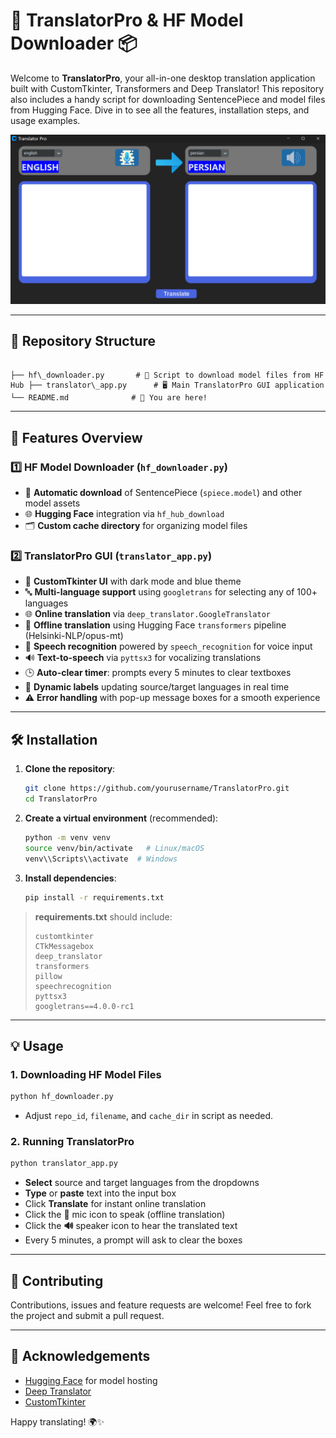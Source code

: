 # 🎉 TranslatorPro & HF Model Downloader 📦

Welcome to **TranslatorPro**, your all-in-one desktop translation application built with CustomTkinter, Transformers and Deep Translator! This repository also includes a handy script for downloading SentencePiece and model files from Hugging Face. Dive in to see all the features, installation steps, and usage examples.

![Demo Application](Screenshot.png)

---

## 📁 Repository Structure

```

├── hf\_downloader.py       # 🎯 Script to download model files from HF Hub ├── translator\_app.py      # 🖥️ Main TranslatorPro GUI application └── README.md              # 📖 You are here!

````

---

## 🚀 Features Overview

### 1️⃣ HF Model Downloader (`hf_downloader.py`)

- 🔄 **Automatic download** of SentencePiece (`spiece.model`) and other model assets
- 🌐 **Hugging Face** integration via `hf_hub_download`
- 🗂️ **Custom cache directory** for organizing model files

### 2️⃣ TranslatorPro GUI (`translator_app.py`)

- 🎨 **CustomTkinter UI** with dark mode and blue theme
- 🔤 **Multi-language support** using `googletrans` for selecting any of 100+ languages
- 🌐 **Online translation** via `deep_translator.GoogleTranslator`
- 🤖 **Offline translation** using Hugging Face `transformers` pipeline (Helsinki-NLP/opus-mt)
- 🎤 **Speech recognition** powered by `speech_recognition` for voice input
- 🔊 **Text-to-speech** via `pyttsx3` for vocalizing translations
- 🕒 **Auto-clear timer**: prompts every 5 minutes to clear textboxes
- 🔄 **Dynamic labels** updating source/target languages in real time
- ⚠️ **Error handling** with pop-up message boxes for a smooth experience

---

## 🛠️ Installation

1. **Clone the repository**:
   ```bash
   git clone https://github.com/yourusername/TranslatorPro.git
   cd TranslatorPro
   ```

2. **Create a virtual environment** (recommended):

   ```bash
   python -m venv venv
   source venv/bin/activate   # Linux/macOS
   venv\\Scripts\\activate  # Windows
   ```

3. **Install dependencies**:

   ```bash
   pip install -r requirements.txt
   ```

> **requirements.txt** should include:
>
> ```text
> customtkinter
> CTkMessagebox
> deep_translator
> transformers
> pillow
> speechrecognition
> pyttsx3
> googletrans==4.0.0-rc1
> ```

---

## 💡 Usage

### 1. Downloading HF Model Files

```bash
python hf_downloader.py
```

- Adjust `repo_id`, `filename`, and `cache_dir` in script as needed.

### 2. Running TranslatorPro

```bash
python translator_app.py
```

- **Select** source and target languages from the dropdowns
- **Type** or **paste** text into the input box
- Click **Translate** for instant online translation
- Click the **🎤** mic icon to speak (offline translation)
- Click the **🔊** speaker icon to hear the translated text
- Every 5 minutes, a prompt will ask to clear the boxes

---

## 🤝 Contributing

Contributions, issues and feature requests are welcome! Feel free to fork the project and submit a pull request.

---

## 🙏 Acknowledgements

- [Hugging Face](https://huggingface.co/) for model hosting
- [Deep Translator](https://github.com/nidhaloff/deep-translator)
- [CustomTkinter](https://github.com/TomSchimansky/CustomTkinter)

Happy translating! 🌍✨

```
```

